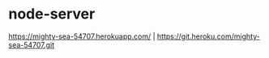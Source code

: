 # node-server

https://mighty-sea-54707.herokuapp.com/ | https://git.heroku.com/mighty-sea-54707.git